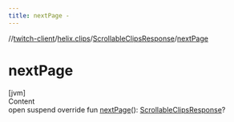```yaml
---
title: nextPage -
---
```

//[twitch-client](../../index.md)/[helix.clips](../index.md)/[ScrollableClipsResponse](index.md)/[nextPage](next-page.md)



# nextPage  
[jvm]  
Content  
open suspend override fun [nextPage](next-page.md)(): [ScrollableClipsResponse](index.md)?  



